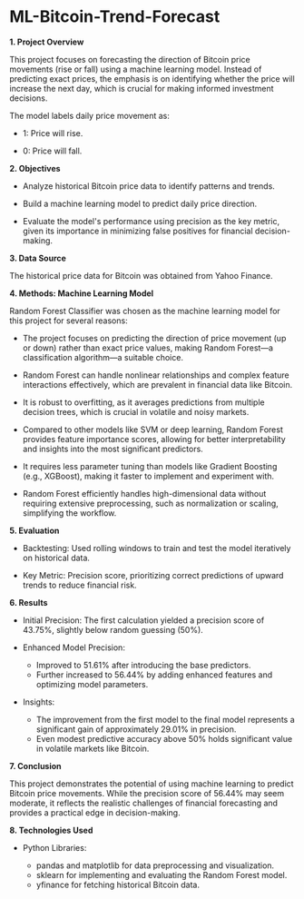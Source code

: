 # ML-Bitcoin-Trend-Forecast

**1. Project Overview**

This project focuses on forecasting the direction of Bitcoin price movements (rise or fall) using a machine learning model. Instead of predicting exact prices, the emphasis is on identifying whether the price will increase the next day, which is crucial for making informed investment decisions.

The model labels daily price movement as:

- 1: Price will rise.

- 0: Price will fall.

**2. Objectives**

- Analyze historical Bitcoin price data to identify patterns and trends.

- Build a machine learning model to predict daily price direction.

- Evaluate the model's performance using precision as the key metric, given its importance in minimizing false positives for financial decision-making.

**3. Data Source**

The historical price data for Bitcoin was obtained from Yahoo Finance.

**4. Methods: Machine Learning Model**

Random Forest Classifier was chosen as the machine learning model for this project for several reasons:

- The project focuses on predicting the direction of price movement (up or down) rather than exact price values, making Random Forest—a classification algorithm—a suitable choice.

- Random Forest can handle nonlinear relationships and complex feature interactions effectively, which are prevalent in financial data like Bitcoin.

- It is robust to overfitting, as it averages predictions from multiple decision trees, which is crucial in volatile and noisy markets.

- Compared to other models like SVM or deep learning, Random Forest provides feature importance scores, allowing for better interpretability and insights into the most significant predictors.

- It requires less parameter tuning than models like Gradient Boosting (e.g., XGBoost), making it faster to implement and experiment with.

- Random Forest efficiently handles high-dimensional data without requiring extensive preprocessing, such as normalization or scaling, simplifying the workflow.

**5. Evaluation**

- Backtesting: Used rolling windows to train and test the model iteratively on historical data.

- Key Metric: Precision score, prioritizing correct predictions of upward trends to reduce financial risk.

**6. Results**

- Initial Precision: The first calculation yielded a precision score of 43.75%, slightly below random guessing (50%).

- Enhanced Model Precision:

  - Improved to 51.61% after introducing the base predictors.
  - Further increased to 56.44% by adding enhanced features and optimizing model parameters.

- Insights:
  - The improvement from the first model to the final model represents a significant gain of approximately 29.01% in precision.
  - Even modest predictive accuracy above 50% holds significant value in volatile markets like Bitcoin.

**7. Conclusion**

This project demonstrates the potential of using machine learning to predict Bitcoin price movements. While the precision score of 56.44% may seem moderate, it reflects the realistic challenges of financial forecasting and provides a practical edge in decision-making.

**8. Technologies Used**

- Python Libraries:

  - pandas and matplotlib for data preprocessing and visualization.
  - sklearn for implementing and evaluating the Random Forest model.
  - yfinance for fetching historical Bitcoin data.
